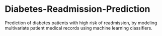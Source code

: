# Diabetes-Readmission-Prediction
Prediction of diabetes patients with high risk of readmission, by modeling multivariate patient medical records using machine learning classifiers.
